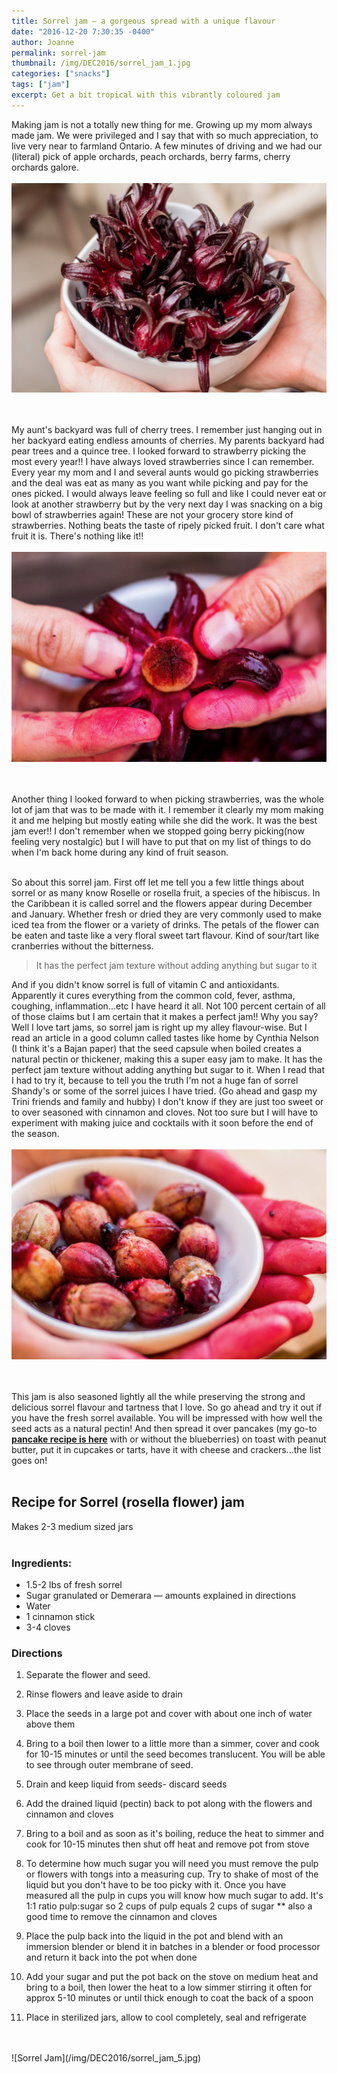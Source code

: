 ```yaml
---
title: Sorrel jam — a gorgeous spread with a unique flavour    
date: "2016-12-20 7:30:35 -0400"
author: Joanne
permalink: sorrel-jam
thumbnail: /img/DEC2016/sorrel_jam_1.jpg
categories: ["snacks"]
tags: ["jam"]
excerpt: Get a bit tropical with this vibrantly coloured jam
---
```


Making jam is not a totally new thing for me.  Growing up my mom always made jam. We were privileged and I say that with so much appreciation, to live very near to farmland Ontario. A few minutes of driving and we had our (literal) pick of apple orchards, peach orchards, berry farms, cherry orchards galore.
<br>
<br>
![Sorrel Jam](/img/DEC2016/sorrel_jam_2.jpg)  
<br>
<br>

My aunt's backyard was full of cherry trees.  I remember just hanging out in her backyard eating endless amounts of cherries. My parents backyard had pear trees and a quince tree.  I looked forward to strawberry picking the most every year!! I have always loved strawberries since I can remember.  Every year my mom and I and several aunts would go picking strawberries and the deal was eat as many as you want while picking and pay for the ones picked.  I would always leave feeling so full and like I could never eat or look at another strawberry but by the very next day I was snacking on a big bowl of strawberries again!  These are not your grocery store kind of strawberries.  Nothing beats the taste of ripely picked fruit. I don't  care what fruit it is. There's nothing like it!!
<br>
<br>
![Sorrel Jam](/img/DEC2016/sorrel_jam_3.jpg)  
<br>
<br>

Another thing I looked forward to when picking strawberries, was the whole lot of jam that was to be made with it. I remember it clearly my mom making it and me helping but mostly eating while she did the work.  It was the best jam ever!! I don't remember when we stopped going berry picking(now feeling very nostalgic) but I will have to put that on my list of things to do when I'm back home during any kind of fruit season.
<br><br>

So about this sorrel jam. First off let me tell you a few little things about sorrel or as many know Roselle or rosella fruit, a species of the hibiscus. In the Caribbean it is called sorrel and the flowers appear during December and January.  Whether fresh or dried they are very commonly used to make iced tea from the flower or a variety of drinks. The petals of the flower can be eaten and taste like a very floral sweet tart flavour.  Kind of sour/tart like cranberries without the bitterness.  

> It has the perfect jam texture without adding anything but sugar to it

And if you didn't know sorrel is full of vitamin C and antioxidants. Apparently it cures everything from the common cold, fever, asthma, coughing, inflammation...etc I have heard it all.  Not 100 percent certain of all of those claims but I am certain that it makes a perfect jam!! Why you say?  Well I love tart jams, so sorrel jam is right up my alley flavour-wise.  But I read an article in a good column called tastes like home by Cynthia Nelson (I think it's a Bajan paper) that the seed capsule when boiled creates a natural pectin or thickener, making this a super easy jam to make. It has the perfect jam texture without adding anything but sugar to it. When I read that I had to try it, because to tell you the truth I'm not a huge fan of sorrel Shandy's or some of the sorrel juices I have tried.  (Go ahead and gasp my Trini friends and family and hubby) I don't know if they are just too sweet or to over seasoned with cinnamon and cloves.  Not too sure but I will have to experiment with making juice and cocktails with it soon before the end of the season.
<br>
<br>
![Sorrel Jam](/img/DEC2016/sorrel_jam_4.jpg)  
<br>
<br>

This jam is also seasoned lightly all the while preserving the strong and delicious sorrel flavour and tartness that I love.  So go ahead and try it out if you have the fresh sorrel available. You will be impressed with how well the seed acts as a natural pectin! And then spread it over pancakes (my go-to **[pancake recipe is here](http://oliveandmango.com/blueberry-buttermilk-pancakes)** with or without the blueberries) on toast with peanut butter, put it in cupcakes or tarts, have it with cheese and crackers...the list goes on!
<br><br>

## Recipe for Sorrel (rosella flower) jam

Makes 2-3 medium sized jars
<br><br>


### Ingredients:

* 1.5-2 lbs of fresh sorrel
* Sugar granulated or Demerara &mdash; amounts explained in directions
* Water
* 1 cinnamon stick
* 3-4 cloves

### Directions

1. Separate the flower and seed.

1. Rinse flowers and leave aside to drain

1. Place the seeds in a large pot and cover with about one inch of water above them

1. Bring to a boil then lower to a little more than a simmer, cover and cook for 10-15 minutes or until the seed becomes translucent. You will be able to see through outer membrane of seed.

1. Drain and keep liquid from seeds- discard seeds

1. Add the drained liquid (pectin)  back to pot along with the flowers and cinnamon and cloves

1. Bring to a boil and as soon as it's boiling, reduce the heat to simmer and cook for 10-15 minutes then shut off heat and remove pot from stove

1. To determine how much sugar you will need you must remove the pulp or flowers with tongs into a measuring cup.  Try to shake of most of the liquid but you don't have to be too picky with it. Once you have measured all the pulp
in cups you will know how much sugar to add.  It's 1:1 ratio pulp:sugar so 2 cups of pulp equals 2 cups of sugar ** also a good time to remove the cinnamon and cloves

1. Place the pulp back into the liquid in the pot and blend with an immersion blender or blend it in batches in a blender or food processor and return it back into the pot when done

1. Add your sugar and put the pot back on the stove on medium heat and bring to a boil, then lower the heat to a low simmer stirring it often for approx 5-10 minutes or until thick enough to coat the back of a spoon

1. Place in sterilized jars, allow to cool completely, seal and refrigerate
<br>
<br>
![Sorrel Jam](/img/DEC2016/sorrel_jam_5.jpg)
